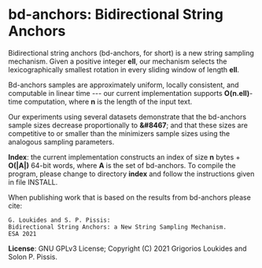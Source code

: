 bd-anchors: Bidirectional String Anchors
===

Bidirectional string anchors (bd-anchors, for short) is a new string sampling mechanism. Given a positive integer <b>ell</b>, our mechanism selects the lexicographically smallest rotation in every sliding  window of length <b>ell</b>. 

Bd-anchors samples are approximately uniform, locally consistent, and computable in linear time --- our current implementation supports <b>O(n.ell)</b>-time computation, where <b>n</b> is the length of the input text. 

Our experiments using several datasets demonstrate that the bd-anchors sample sizes decrease proportionally to <b>&#8467</b>; and that these sizes are competitive to or smaller than the minimizers sample sizes using the analogous sampling parameters.

<b>Index</b>: the current implementation constructs an index of size <b>n</b> bytes + <b>O(|A|)</b> 64-bit words, where <b>A</b> is the set of bd-anchors. To compile the program, please change to directory <b>index</b> and follow the instructions given in file INSTALL.

When publishing work that is based on the results from bd-anchors please cite:
```
G. Loukides and S. P. Pissis:
Bidirectional String Anchors: a New String Sampling Mechanism. 
ESA 2021
```

<b>License</b>: GNU GPLv3 License; Copyright (C) 2021 Grigorios Loukides and Solon P. Pissis.
